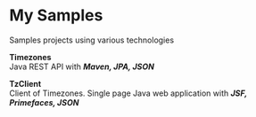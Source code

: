 # My Samples
Samples projects using various technologies 

<b>Timezones</b><br/>
	Java REST API with <b><i>Maven, JPA, JSON</i></b>

<b>TzClient</b><br/>
	Client of Timezones. Single page Java web application with <b><i>JSF, Primefaces, JSON</i></b>
